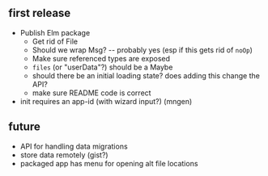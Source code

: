 ## first release

- Publish Elm package
  - Get rid of File
  - Should we wrap Msg? -- probably yes (esp if this gets rid of `noOp`)
  - Make sure referenced types are exposed
  - `files` (or "userData"?) should be a Maybe
  - should there be an initial loading state?  does adding this change the API?
  - make sure README code is correct
- init requires an app-id (with wizard input?) (mngen)


## future

- API for handling data migrations
- store data remotely (gist?)
- packaged app has menu for opening alt file locations
